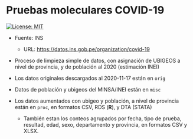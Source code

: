 # Pruebas moleculares COVID-19

[![License: MIT](https://img.shields.io/badge/License-MIT-yellow.svg)](https://opensource.org/licenses/MIT)

- Fuente: INS
	- URL: https://datos.ins.gob.pe/organization/covid-19

- Proceso de limpieza simple de datos, con asignación de UBIGEOS a nivel de provincia, y de población al 2020 (estimación INEI)

- Los datos originales descargados al 2020-11-17 están en `orig`
- Datos de población y ubigeos del MINSA/INEI están en `misc`
- Los datos aumentados con ubigeo y población, a nivel de provincia están en `proc`, en formatos CSV, RDS (**R**), y DTA (STATA)
  - También estan los conteos agrupados por fecha, tipo de prueba, resultad, edad, sexo, departamento y provincia, en formatos CSV y XLSX.
  
